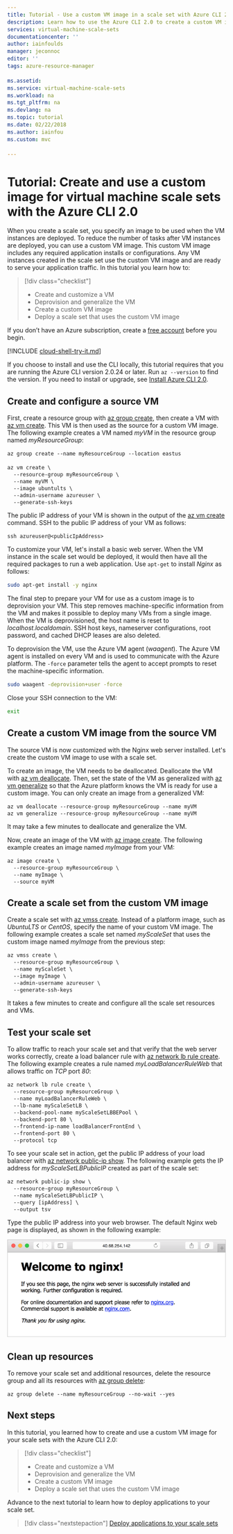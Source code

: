 ```yaml
---
title: Tutorial - Use a custom VM image in a scale set with Azure CLI 2.0 | Microsoft Docs
description: Learn how to use the Azure CLI 2.0 to create a custom VM image that you can use to deploy a virtual machine scale set
services: virtual-machine-scale-sets
documentationcenter: ''
author: iainfoulds
manager: jeconnoc
editor: ''
tags: azure-resource-manager

ms.assetid: 
ms.service: virtual-machine-scale-sets
ms.workload: na
ms.tgt_pltfrm: na
ms.devlang: na
ms.topic: tutorial
ms.date: 02/22/2018
ms.author: iainfou
ms.custom: mvc

---
```

# Tutorial: Create and use a custom image for virtual machine scale sets with the Azure CLI 2.0
When you create a scale set, you specify an image to be used when the VM instances are deployed. To reduce the number of tasks after VM instances are deployed, you can use a custom VM image. This custom VM image includes any required application installs or configurations. Any VM instances created in the scale set use the custom VM image and are ready to serve your application traffic. In this tutorial you learn how to:

> [!div class="checklist"]
> * Create and customize a VM
> * Deprovision and generalize the VM
> * Create a custom VM image
> * Deploy a scale set that uses the custom VM image

If you don’t have an Azure subscription, create a [free account](https://azure.microsoft.com/free/?WT.mc_id=A261C142F) before you begin.

[!INCLUDE [cloud-shell-try-it.md](../../includes/cloud-shell-try-it.md)]

If you choose to install and use the CLI locally, this tutorial requires that you are running the Azure CLI version 2.0.24 or later. Run `az --version` to find the version. If you need to install or upgrade, see [Install Azure CLI 2.0]( /cli/azure/install-azure-cli). 


## Create and configure a source VM
First, create a resource group with [az group create](/cli/azure/group#az_group_create), then create a VM with [az vm create](/cli/azure/vm#az_vm_create). This VM is then used as the source for a custom VM image. The following example creates a VM named *myVM* in the resource group named *myResourceGroup*:

```azurecli-interactive
az group create --name myResourceGroup --location eastus

az vm create \
  --resource-group myResourceGroup \
  --name myVM \
  --image ubuntults \
  --admin-username azureuser \
  --generate-ssh-keys
```

The public IP address of your VM is shown in the output of the [az vm create](/cli/azure/vm#az_vm_create) command. SSH to the public IP address of your VM as follows:

```azurecli-interactive
ssh azureuser@<publicIpAddress>
```

To customize your VM, let's install a basic web server. When the VM instance in the scale set would be deployed, it would then have all the required packages to run a web application. Use `apt-get` to install *Nginx* as follows:

```bash
sudo apt-get install -y nginx
```

The final step to prepare your VM for use as a custom image is to deprovision your VM. This step removes machine-specific information from the VM and makes it possible to deploy many VMs from a single image. When the VM is deprovisioned, the host name is reset to *localhost.localdomain*. SSH host keys, nameserver configurations, root password, and cached DHCP leases are also deleted.

To deprovision the VM, use the Azure VM agent (*waagent*). The Azure VM agent is installed on every VM and is used to communicate with the Azure platform. The `-force` parameter tells the agent to accept prompts to reset the machine-specific information.

```bash
sudo waagent -deprovision+user -force
```

Close your SSH connection to the VM:

```bash
exit
```


## Create a custom VM image from the source VM
The source VM is now customized with the Nginx web server installed. Let's create the custom VM image to use with a scale set.

To create an image, the VM needs to be deallocated. Deallocate the VM with [az vm deallocate](/cli//azure/vm#az_vm_deallocate). Then, set the state of the VM as generalized with [az vm generalize](/cli//azure/vm#az_vm_generalize) so that the Azure platform knows the VM is ready for use a custom image. You can only create an image from a generalized VM:

```azurecli-interactive
az vm deallocate --resource-group myResourceGroup --name myVM
az vm generalize --resource-group myResourceGroup --name myVM
```

It may take a few minutes to deallocate and generalize the VM.

Now, create an image of the VM with [az image create](/cli//azure/image#az_image_create). The following example creates an image named *myImage* from your VM:

```azurecli-interactive
az image create \
  --resource-group myResourceGroup \
  --name myImage \
  --source myVM
```


## Create a scale set from the custom VM image
Create a scale set with [az vmss create](/cli/az/vmss#az_vmss_create). Instead of a platform image, such as *UbuntuLTS* or *CentOS*, specify the name of your custom VM image. The following example creates a scale set named *myScaleSet* that uses the custom image named *myImage* from the previous step:

```azurecli-interactive
az vmss create \
  --resource-group myResourceGroup \
  --name myScaleSet \
  --image myImage \
  --admin-username azureuser \
  --generate-ssh-keys
```

It takes a few minutes to create and configure all the scale set resources and VMs.


## Test your scale set
To allow traffic to reach your scale set and that verify that the web server works correctly, create a load balancer rule with [az network lb rule create](/cli/azure/network/lb/rule#create). The following example creates a rule named *myLoadBalancerRuleWeb* that allows traffic on *TCP* port *80*:

```azurecli-interactive 
az network lb rule create \
  --resource-group myResourceGroup \
  --name myLoadBalancerRuleWeb \
  --lb-name myScaleSetLB \
  --backend-pool-name myScaleSetLBBEPool \
  --backend-port 80 \
  --frontend-ip-name loadBalancerFrontEnd \
  --frontend-port 80 \
  --protocol tcp
```

To see your scale set in action, get the public IP address of your load balancer with [az network public-ip show](/cli/azure/network/public-ip#show). The following example gets the IP address for *myScaleSetLBPublicIP* created as part of the scale set:

```azurecli-interactive 
az network public-ip show \
  --resource-group myResourceGroup \
  --name myScaleSetLBPublicIP \
  --query [ipAddress] \
  --output tsv
```

Type the public IP address into your web browser. The default Nginx web page is displayed, as shown in the following example:

![Nginx running from custom VM image](media/tutorial-use-custom-image-cli/default-nginx-website.png)


## Clean up resources
To remove your scale set and additional resources, delete the resource group and all its resources with [az group delete](/cli/azure/group#az_group_delete):

```azurecli-interactive 
az group delete --name myResourceGroup --no-wait --yes
```


## Next steps
In this tutorial, you learned how to create and use a custom VM image for your scale sets with the Azure CLI 2.0:

> [!div class="checklist"]
> * Create and customize a VM
> * Deprovision and generalize the VM
> * Create a custom VM image
> * Deploy a scale set that uses the custom VM image

Advance to the next tutorial to learn how to deploy applications to your scale set.

> [!div class="nextstepaction"]
> [Deploy applications to your scale sets](tutorial-install-apps-cli.md)